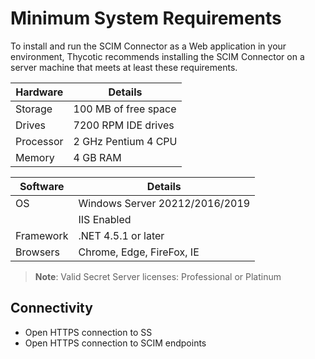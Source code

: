 [title]: # (System Requirements)
[tags]: # (minimum)
[priority]: # (101)
# Minimum System Requirements

To install and run the SCIM Connector as a Web application in your environment, Thycotic recommends installing the SCIM Connector on a server machine that meets at least these requirements.

| Hardware | Details |
| ----- | ----- |
| Storage  | 100 MB of free space |
| Drives | 7200 RPM IDE drives |
| Processor | 2 GHz Pentium 4 CPU |
| Memory | 4 GB RAM |

| Software | Details |
| ----- | ----- |
| OS | Windows Server 20212/2016/2019 |
|  | IIS Enabled |
| Framework | .NET 4.5.1 or later |
| Browsers | Chrome, Edge, FireFox, IE |

>**Note**: Valid Secret Server licenses: Professional or Platinum

## Connectivity

* Open HTTPS connection to SS
* Open HTTPS connection to SCIM endpoints

